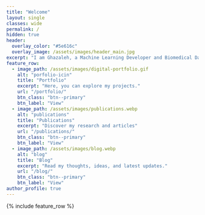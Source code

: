 ```yaml
---
title: "Welcome"
layout: single
classes: wide
permalink: /
hidden: true
header:
  overlay_color: "#5e616c"
  overlay_image: /assets/images/header_main.jpg
excerpt: "I am Ghazaleh, a Machine Learning Developer and Biomedical Data scientist. Here, you'll find my portfolio, blog posts, and resources on AI, machine learning, and data science. Let's explore the future of technology together!"
feature_row:
  - image_path: /assets/images/digital-portfolio.gif
    alt: "porfolio-icin"
    title: "Portfolio"
    excerpt: "Here, you can explore my projects."
    url: "/portfolio/"
    btn_class: "btn--primary"
    btn_label: "View"
  - image_path: /assets/images/publications.webp
    alt: "publications"
    title: "Publications"
    excerpt: "Discover my research and articles"
    url: "/publications/"
    btn_class: "btn--primary"
    btn_label: "View"
  - image_path: /assets/images/blog.webp
    alt: "blog"
    title: "Blog"
    excerpt: "Read my thoughts, ideas, and latest updates."
    url: "/blog/"
    btn_class: "btn--primary"
    btn_label: "View"
author_profile: true   
---
```


{% include feature_row %}
